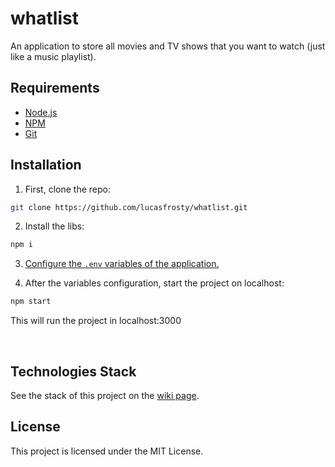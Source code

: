 # whatlist
An application to store all movies and TV shows that you want to watch (just like a music playlist).

## Requirements

- [Node.js](https://nodejs.org/en/)
- [NPM](https://www.npmjs.com/)
- [Git](https://git-scm.com/)

## Installation
1. First, clone the repo:
```bash
git clone https://github.com/lucasfrosty/whatlist.git
```

2. Install the libs:
```bash
npm i
```

3. [Configure the ``.env`` variables of the application.](https://github.com/lucasfrosty/whatlist/wiki/Configure-.env-file)

4. After the variables configuration, start the project on localhost:
```bash
npm start
```

This will run the project in localhost:3000

<br>

## Technologies Stack
See the stack of this project on the [wiki page](https://github.com/lucasfrosty/whatlist/wiki/Tecnhologies-Stack).

## License
This project is licensed under the MIT License.